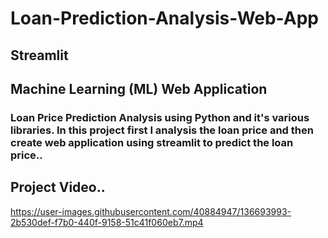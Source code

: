 # Loan-Prediction-Analysis-Web-App
## Streamlit
## Machine Learning (ML) Web Application
### Loan Price Prediction Analysis using Python and it's various libraries. In this project first I analysis the loan price and then create web application using streamlit to predict the loan price..
## Project Video..
https://user-images.githubusercontent.com/40884947/136693993-2b530def-f7b0-440f-9158-51c41f060eb7.mp4

